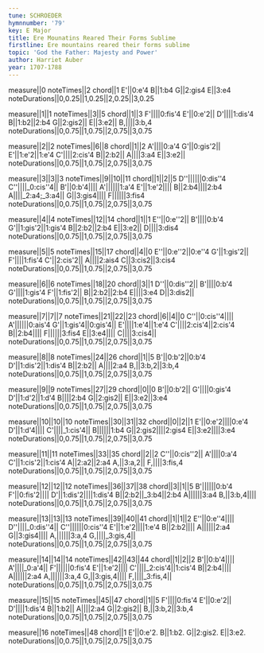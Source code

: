 ```yaml
---
tune: SCHROEDER
hymnnumber: '79'
key: E Major
title: Ere Mounatins Reared Their Forms Sublime
firstline: Ere mountains reared their forms sublime
topic: 'God the Father: Majesty and Power'
author: Harriet Auber
year: 1707-1788
---
```

measure||0
noteTimes||2
chord||1
E'||0:e'4
B||1:b4
G||2:gis4
E||3:e4
noteDurations||0,0.25||1,0.25||2,0.25||3,0.25

measure||1||1
noteTimes||3||5
chord||1||3
F'||||0:fis'4
E'||0:e'2||
D'||||1:dis'4
B||1:b2||2:b4
G||2:gis2||
E||3:e2||
B,||||3:b,4
noteDurations||0,0.75||1,0.75||2,0.75||3,0.75

measure||2||2
noteTimes||6||8
chord||1||2
A'||||0:a'4
G'||0:gis'2||
E'||1:e'2||1:e'4
C'||||2:cis'4
B||2:b2||
A||||3:a4
E||3:e2||
noteDurations||0,0.75||1,0.75||2,0.75||3,0.75

measure||3||3||3
noteTimes||9||10||11
chord||1||2||5
D''||||||0:dis''4
C''||||_0:cis''4||
B'||0:b'4||||
A'||||||1:a'4
E'||1:e'2||||
B||2:b4||||2:b4
A||||_2:a4;_3:a4||
G||3:gis4||||
F||||||3:fis4
noteDurations||0,0.75||1,0.75||2,0.75||3,0.75

measure||4||4
noteTimes||12||14
chord||1||1
E''||0:e''2||
B'||||0:b'4
G'||1:gis'2||1:gis'4
B||2:b2||2:b4
E||3:e2||
D||||3:dis4
noteDurations||0,0.75||1,0.75||2,0.75||3,0.75

measure||5||5
noteTimes||15||17
chord||4||0
E''||0:e''2||0:e''4
G'||1:gis'2||
F'||||1:fis'4
C'||2:cis'2||
A||||2:ais4
C||3:cis2||3:cis4
noteDurations||0,0.75||1,0.75||2,0.75||3,0.75

measure||6||6
noteTimes||18||20
chord||3||1
D''||0:dis''2||
B'||||0:b'4
G'||||1:gis'4
F'||1:fis'2||
B||2:b2||2:b4
E||||3:e4
D||3:dis2||
noteDurations||0,0.75||1,0.75||2,0.75||3,0.75

measure||7||7||7
noteTimes||21||22||23
chord||6||4||0
C''||0:cis''4||||
A'||||||0:ais'4
G'||1:gis'4||0:gis'4||
E'||||1:e'4||1:e'4
C'||||2:cis'4||2:cis'4
B||2:b4||||
F||||||3:fis4
E||3:e4||||
C||||3:cis4||
noteDurations||0,0.75||1,0.75||2,0.75||3,0.75

measure||8||8
noteTimes||24||26
chord||1||5
B'||0:b'2||0:b'4
D'||1:dis'2||1:dis'4
B||2:b2||
A||||2:a4
B,||3:b,2||3:b,4
noteDurations||0,0.75||1,0.75||2,0.75||3,0.75

measure||9||9
noteTimes||27||29
chord||0||0
B'||0:b'2||
G'||||0:gis'4
D'||1:d'2||1:d'4
B||||2:b4
G||2:gis2||
E||3:e2||3:e4
noteDurations||0,0.75||1,0.75||2,0.75||3,0.75

measure||10||10||10
noteTimes||30||31||32
chord||0||2||1
E'||0:e'2||||0:e'4
D'||1:d'4||||
C'||||_1:cis'4||
B||||||1:b4
G||2:gis2||||2:gis4
E||3:e2||||3:e4
noteDurations||0,0.75||1,0.75||2,0.75||3,0.75

measure||11||11
noteTimes||33||35
chord||2||2
C''||0:cis''2||
A'||||0:a'4
C'||1:cis'2||1:cis'4
A||2:a2||2:a4
A,||3:a,2||
F,||||3:fis,4
noteDurations||0,0.75||1,0.75||2,0.75||3,0.75

measure||12||12||12
noteTimes||36||37||38
chord||3||1||5
B'||||||0:b'4
F'||0:fis'2||||
D'||1:dis'2||||1:dis'4
B||2:b2||_3:b4||2:b4
A||||||3:a4
B,||3:b,4||||
noteDurations||0,0.75||1,0.75||2,0.75||3,0.75

measure||13||13||13
noteTimes||39||40||41
chord||1||1||2
E''||0:e''4||||
D''||||_0:dis''4||
C''||||||0:cis''4
E'||1:e'2||||1:e'4
B||2:b2||||
A||||||2:a4
G||3:gis4||||
A,||||||3:a,4
G,||||_3:gis,4||
noteDurations||0,0.75||1,0.75||2,0.75||3,0.75

measure||14||14||14
noteTimes||42||43||44
chord||1||2||2
B'||0:b'4||||
A'||||_0:a'4||
F'||||||0:fis'4
E'||1:e'2||||
C'||||_2:cis'4||1:cis'4
B||2:b4||||
A||||||2:a4
A,||||||3:a,4
G,||3:gis,4||||
F,||||_3:fis,4||
noteDurations||0,0.75||1,0.75||2,0.75||3,0.75

measure||15||15
noteTimes||45||47
chord||1||5
F'||||0:fis'4
E'||0:e'2||
D'||||1:dis'4
B||1:b2||
A||||2:a4
G||2:gis2||
B,||3:b,2||3:b,4
noteDurations||0,0.75||1,0.75||2,0.75||3,0.75

measure||16
noteTimes||48
chord||1
E'||0:e'2.
B||1:b2.
G||2:gis2.
E||3:e2.
noteDurations||0,0.75||1,0.75||2,0.75||3,0.75

